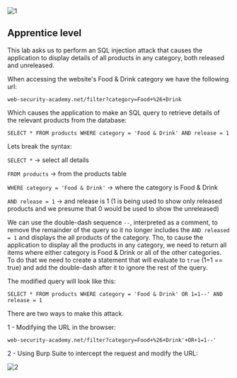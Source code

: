 
![1](https://user-images.githubusercontent.com/57036558/76711312-c1604d00-6706-11ea-930c-19f769f73079.png)

## Apprentice level

This lab asks us to perform an SQL injection attack that causes the application to display details of all products in any category, both released and unreleased.

When accessing the website's Food & Drink category we have the following url:

```
web-security-academy.net/filter?category=Food+%26+Drink
```

Which causes the application to make an SQL query to retrieve details of the relevant products from the database:

```
SELECT * FROM products WHERE category = 'Food & Drink' AND release = 1
```

Lets break the syntax:

`SELECT *` -> select all details

`FROM products` -> from the products table

`WHERE category = 'Food & Drink'` -> where the category is Food & Drink

`AND release = 1` -> and release is 1 (1 is being used to show only released products and we presume that 0 would be used to show the unreleased)

We can use the double-dash sequence `--`, interpreted as a comment, to remove the remainder of the query so it no longer includes the `AND released = 1` and displays the all products of the category. Tho, to cause the application to display all the products in any category, we need to return all items where either category is Food & Drink or all of the other categories. To do that we need to create a statement that will evaluate to `true` (1=1 == true) and add the double-dash after it to ignore the rest of the query. 

The modified query will look like this:

```
SELECT * FROM products WHERE category = 'Food & Drink' OR 1=1--' AND release = 1
```

There are two ways to make this attack.

1 - Modifying the URL in the browser:

```
web-security-academy.net/filter?category=Food+%26+Drink'+OR+1=1--'
```

2 - Using Burp Suite to intercept the request and modify the URL:

![2](https://user-images.githubusercontent.com/57036558/76711934-09ce3980-670c-11ea-8af3-1a8122c8a2aa.png)



